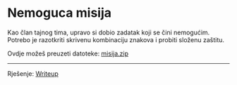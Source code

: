# Nemoguca misija

Kao član tajnog tima, upravo si dobio zadatak koji se čini nemogućim. 
Potrebo je razotkriti skrivenu kombinaciju znakova i probiti složenu zaštitu.

Ovdje možeš preuzeti datoteke: [misija.zip](https://github.com/fnovak22/ctf-zavrsni/raw/refs/heads/main/Zadaci/Misc/Nemoguca%20misija/Datoteke/signali.zip)

---

Rješenje: [Writeup](https://github.com/fnovak22/ctf-zavrsni/tree/main/Zadaci/Misc/Nemoguca%20misija/Writeup)

